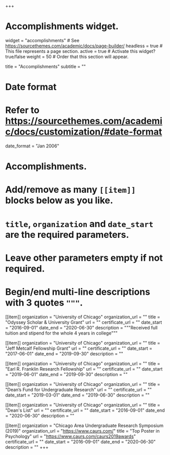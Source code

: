 +++
# Accomplishments widget.
widget = "accomplishments"  # See https://sourcethemes.com/academic/docs/page-builder/
headless = true  # This file represents a page section.
active = true  # Activate this widget? true/false
weight = 50  # Order that this section will appear.

title = "Accomplish&shy;ments"
subtitle = ""

# Date format
#   Refer to https://sourcethemes.com/academic/docs/customization/#date-format
date_format = "Jan 2006"

# Accomplishments.
#   Add/remove as many `[[item]]` blocks below as you like.
#   `title`, `organization` and `date_start` are the required parameters.
#   Leave other parameters empty if not required.
#   Begin/end multi-line descriptions with 3 quotes `"""`.




[[item]]
  organization = "University of Chicago"
  organization_url = ""
  title = "Odyssey Scholar & University Grant"
  url = ""
  certificate_url = ""
  date_start = "2016-09-01"
  date_end = "2020-06-30"
  description = """Received full tuition and stipend for the whole 4 years in college"""

[[item]]
  organization = "University of Chicago"
  organization_url = ""
  title = "Jeff Metcalf Fellowship Grant"
  url = ""
  certificate_url = ""
  date_start = "2017-06-01"
  date_end = "2019-09-30"
  description = ""
  
[[item]]
  organization = "University of Chicago"
  organization_url = ""
  title = "Earl R. Franklin Research Fellowship"
  url = ""
  certificate_url = ""
  date_start = "2019-06-01"
  date_end = "2019-09-30"
  description = ""
  
[[item]]
  organization = "University of Chicago"
  organization_url = ""
  title = "Dean’s Fund for Undergraduate Research"
  url = ""
  certificate_url = ""
  date_start = "2019-03-01"
  date_end = "2019-06-30"
  description = ""

[[item]]
  organization = "University of Chicago"
  organization_url = ""
  title = "Dean's List"
  url = ""
  certificate_url = ""
  date_start = "2016-09-01"
  date_end = "2020-06-30"
  description = ""

[[item]]
  organization = "Chicago Area Undergraduate Research Symposium (2019)"
  organization_url = "https://www.caurs.com/"
  title = "Top Poster in Psychology"
  url = "https://www.caurs.com/caurs2019awards"
  certificate_url = ""
  date_start = "2016-09-01"
  date_end = "2020-06-30"
  description = ""
+++
